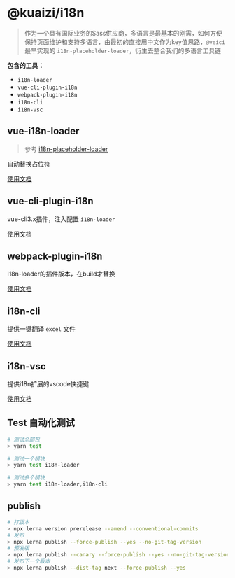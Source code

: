 # @kuaizi/i18n

> 作为一个具有国际业务的Sass供应商，多语言是最基本的刚需，如何方便保持页面维护和支持多语言，由最初的直接用中文作为key值思路，`@veici` 最早实现的 `i18n-placeholder-loader`，衍生去整合我们的多语言工具链

**包含的工具：**

* `i18n-loader`
* `vue-cli-plugin-i18n`
* `webpack-plugin-i18n`
* `i18n-cli`
* `i18n-vsc`

## vue-i18n-loader

> 参考 [i18n-placeholder-loader](https://github.com/veici/i18n-placeholder-loader)

自动替换占位符

[使用文档](./packages/@kuaizi/vue-i18n-loader/README.md)

## vue-cli-plugin-i18n

vue-cli3.x插件，注入配置 `i18n-loader`

[使用文档](./packages/@kuaizi/vue-cli-plugin-i18n/README.md)

## webpack-plugin-i18n

i18n-loader的插件版本，在build才替换

[使用文档](./packages/@kuaizi/webpack-plugin-vue-i18n/README.md)

## i18n-cli

提供一键翻译 `excel` 文件

[使用文档](./packages/@kuaizi/i18n-cli/README.md)

## i18n-vsc

提供i18n扩展的vscode快捷键

[使用文档](./packages/@kuaizi/i18n-vsc/README.md)

## Test 自动化测试

```bash
# 测试全部包
> yarn test

# 测试一个模块
> yarn test i18n-loader

# 测试多个模块
> yarn test i18n-loader,i18n-cli
```

## publish

```bash
# 打版本
> npx lerna version prerelease --amend --conventional-commits
# 发布
> npx lerna publish --force-publish --yes --no-git-tag-version
# 预发版
> npx lerna publish --canary --force-publish --yes --no-git-tag-version
# 发布下一个版本
> npx lerna publish --dist-tag next --force-publish --yes
```
